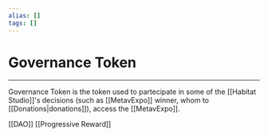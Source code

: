 ```yaml
---
alias: []
tags: []
---
```


# Governance Token
---
Governance Token is the token used to partecipate in some of the [[Habitat Studio]]'s decisions (such as [[MetavExpo]] winner, whom to [[Donations|donations]]), access the [[MetavExpo]].

[[DAO]]
[[Progressive Reward]]